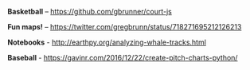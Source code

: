 **Basketball** – https://github.com/gbrunner/court-js

**Fun maps!** – https://twitter.com/gregbrunn/status/718271695212126213

**Notebooks** - http://earthpy.org/analyzing-whale-tracks.html

**Baseball** - https://gavinr.com/2016/12/22/create-pitch-charts-python/
